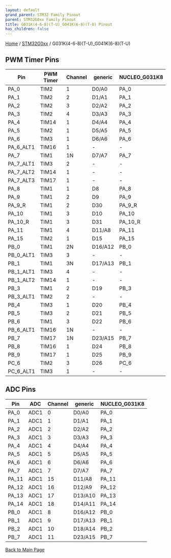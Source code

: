 ```yaml
---
layout: default
grand_parent: STM32 Family Pinout
parent: STM32G0xx Family Pinout
title: G031K(4-6-8)(T-U)_G041K(6-8)(T-U) Pinout
has_children: false
---
```


[Home](../../index) / [STM32G0xx](../index) / G031K(4-6-8)(T-U)_G041K(6-8)(T-U)

## PWM Timer Pins

| Pin | PWM Timer | Channel | generic | NUCLEO_G031K8 |
| --- | --- | --- | --- | --- |
| PA_0 | TIM2 | 1 | D0/A0 | PA_0 |
| PA_1 | TIM2 | 2 | D1/A1 | PA_1 |
| PA_2 | TIM2 | 3 | D2/A2 | PA_2 |
| PA_3 | TIM2 | 4 | D3/A3 | PA_3 |
| PA_4 | TIM14 | 1 | D4/A4 | PA_4 |
| PA_5 | TIM2 | 1 | D5/A5 | PA_5 |
| PA_6 | TIM3 | 1 | D6/A6 | PA_6 |
| PA_6_ALT1 | TIM16 | 1 | - | - |
| PA_7 | TIM1 | 1N | D7/A7 | PA_7 |
| PA_7_ALT1 | TIM3 | 2 | - | - |
| PA_7_ALT2 | TIM14 | 1 | - | - |
| PA_7_ALT3 | TIM17 | 1 | - | - |
| PA_8 | TIM1 | 1 | D8 | PA_8 |
| PA_9 | TIM1 | 2 | D9 | PA_9 |
| PA_9_R | TIM1 | 2 | D30 | PA_9_R |
| PA_10 | TIM1 | 3 | D10 | PA_10 |
| PA_10_R | TIM1 | 3 | D31 | PA_10_R |
| PA_11 | TIM1 | 4 | D11/A8 | PA_11 |
| PA_15 | TIM2 | 1 | D15 | PA_15 |
| PB_0 | TIM1 | 2N | D16/A12 | PB_0 |
| PB_0_ALT1 | TIM3 | 3 | - | - |
| PB_1 | TIM1 | 3N | D17/A13 | PB_1 |
| PB_1_ALT1 | TIM3 | 4 | - | - |
| PB_1_ALT2 | TIM14 | 1 | - | - |
| PB_3 | TIM1 | 2 | D19 | PB_3 |
| PB_3_ALT1 | TIM2 | 2 | - | - |
| PB_4 | TIM3 | 1 | D20 | PB_4 |
| PB_5 | TIM3 | 2 | D21 | PB_5 |
| PB_6 | TIM1 | 3 | D22 | PB_6 |
| PB_6_ALT1 | TIM16 | 1N | - | - |
| PB_7 | TIM17 | 1N | D23/A15 | PB_7 |
| PB_8 | TIM16 | 1 | D24 | PB_8 |
| PB_9 | TIM17 | 1 | D25 | PB_9 |
| PC_6 | TIM2 | 3 | D26 | PC_6 |
| PC_6_ALT1 | TIM3 | 1 | - | - |


## ADC Pins

| Pin | ADC | Channel | generic | NUCLEO_G031K8 |
| --- | --- | --- | --- | --- |
| PA_0 | ADC1 | 0 | D0/A0 | PA_0 |
| PA_1 | ADC1 | 1 | D1/A1 | PA_1 |
| PA_2 | ADC1 | 2 | D2/A2 | PA_2 |
| PA_3 | ADC1 | 3 | D3/A3 | PA_3 |
| PA_4 | ADC1 | 4 | D4/A4 | PA_4 |
| PA_5 | ADC1 | 5 | D5/A5 | PA_5 |
| PA_6 | ADC1 | 6 | D6/A6 | PA_6 |
| PA_7 | ADC1 | 7 | D7/A7 | PA_7 |
| PA_11 | ADC1 | 15 | D11/A8 | PA_11 |
| PA_12 | ADC1 | 16 | D12/A9 | PA_12 |
| PA_13 | ADC1 | 17 | D13/A10 | PA_13 |
| PA_14 | ADC1 | 18 | D14/A11 | PA_14 |
| PB_0 | ADC1 | 8 | D16/A12 | PB_0 |
| PB_1 | ADC1 | 9 | D17/A13 | PB_1 |
| PB_2 | ADC1 | 10 | D18/A14 | PB_2 |
| PB_7 | ADC1 | 11 | D23/A15 | PB_7 |


[Back to Main Page](../../index)